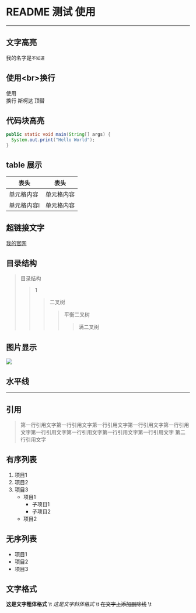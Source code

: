 # README 测试 使用

--------------

## 文字高亮
我的名字是`不知道`

## 使用\<br>换行
使用<br>换行
斯柯达
顶替

## 代码块高亮
```java
public static void main(String[] args) {
  System.out.print("Hello World");
}
```
## table 展示

表头  | 表头
------------- | -------------
单元格内容  | 单元格内容
单元格内容l  | 单元格内容

## 超链接文字
[我的官网](http://zxjsc.xin "我的官网")

## 目录结构
>目录结构  
>>1
>>>二叉树  
>>>>平衡二叉树  
>>>>>满二叉树

## 图片显示
![](http://ibeyond.me/img/8ba8ce0091ee474484808664bc228d0a.gif)  


## 水平线
***

## 引用
> 第一行引用文字第一行引用文字第一行引用文字第一行引用文字第一行引用文字第一行引用文字第一行引用文字第一行引用文字第一行引用文字
> 第二行引用文字

## 有序列表
1. 项目1
2. 项目2
3. 项目3
    * 项目1
        * 子项目1
        * 子项目2
   * 项目2
## 无序列表
* 项目1
* 项目2
* 项目3

## 文字格式
**这是文字粗体格式** \t
*这是文字斜体格式* \t
~~在文字上添加删除线~~ \t
